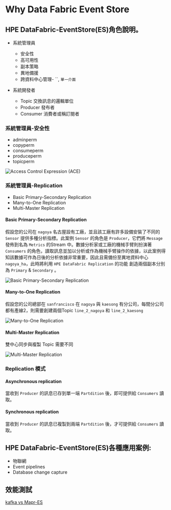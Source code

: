 # Why Data Fabric Event Store


## HPE DataFabric-EventStore(ES)角色說明。

* 系統管理員
  * 安全性
  * 高可用性
  * 副本策略
  * 異地備援
  * 跨資料中心管理- ``, `單一介面`

* 系統開發者
  * Topic 交換訊息的邏輯單位
  * Producer 發布者
  * Consumer 消費者或稱訂閱者


### 系統管理員-安全性

* adminperm
* copyperm
* consumeperm
* produceperm
* topicperm

![Access Control Expression (ACE)](https://docs.datafabric.hpe.com/61/MapR_Streams/images/stream_policies_security_2.png)


### 系統管理員-Replication

* Basic Primary-Secondary Replication
* Many-to-One Replication
* Multi-Master Replication

#### Basic Primary-Secondary Replication

假設您的公司在 `nagoya` 名古屋設有工廠，並且該工廠有許多設備安裝了不同的 `Sensor` 提供多種分析指標。此案例 `Sensor` 的角色是 `Producer`，它們將 `Message` 發佈到名為 `Metrics` 的Stream 中。數據分析家或工廠的機械手臂則扮演著 `Consumers` 的角色，讀取訊息並加以分析或作為機械手臂操作的依據，以此案例得知該數據可作為日後的分析依據非常重要，因此且需備份至異地資料中心 `nagoya_ha`，此時將利用 `HPE DataFabric Replication` 的功能 創造兩個副本分別為 `Primary` & `Secondary` 。

![Basic Primary-Secondary Replication](https://docs.datafabric.hpe.com/61/MapR_Streams/images/cross_cluster_replication_scenario_3_revised_again.png)

#### Many-to-One Replication

假設您的公司總部在 `sanfrancisco` 在 `nagoya` 與 `kaesong` 有分公司，每間分公司都有產線2，則需要創建兩個Topic `line_2_nagoya` 和 `line_2_kaesong`

![Many-to-One Replication](https://docs.datafabric.hpe.com/61/MapR_Streams/images/replication_two_factories_to_sf_2_revised.png)

#### Multi-Master Replication

雙中心同步與複製 Topic 需要不同

![Multi-Master Replication](https://docs.datafabric.hpe.com/61/MapR_Streams/images/cross_cluster_replication_scenario_6_revised.png)

### Replication 模式

#### Asynchronous replication

當收到 `Producer` 的訊息已存到單一端 `Partdition` 後，即可提供給 `Consumers` 讀取。

#### Synchronous replication 

當收到 `Producer` 的訊息已複製到兩端 `Partdition` 後，才可提供給 `Consumers` 讀取。



## HPE DataFabric-EventStore(ES)各種應用案例:

* 物聯網
* Event pipelines
* Database change capture


## 效能測試

[kafka vs Mapr-ES](https://developer.hpe.com/blog/vyvg31gkBKH6DoBPk6Ov/kafka-vs-mapr-event-store-why-mapr0)


